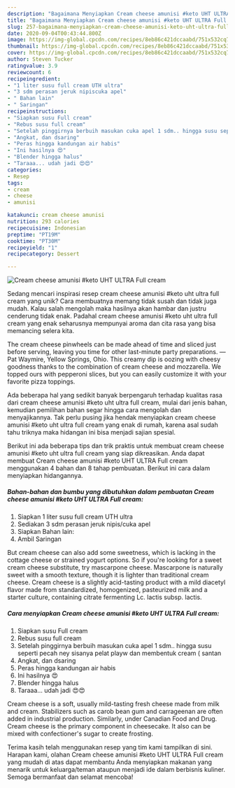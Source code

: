 ```yaml
---
description: "Bagaimana Menyiapkan Cream cheese amunisi #keto UHT ULTRA Full cream, Enak"
title: "Bagaimana Menyiapkan Cream cheese amunisi #keto UHT ULTRA Full cream, Enak"
slug: 257-bagaimana-menyiapkan-cream-cheese-amunisi-keto-uht-ultra-full-cream-enak
date: 2020-09-04T00:43:44.800Z
image: https://img-global.cpcdn.com/recipes/8eb86c421dccaabd/751x532cq70/cream-cheese-amunisi-keto-uht-ultra-full-cream-foto-resep-utama.jpg
thumbnail: https://img-global.cpcdn.com/recipes/8eb86c421dccaabd/751x532cq70/cream-cheese-amunisi-keto-uht-ultra-full-cream-foto-resep-utama.jpg
cover: https://img-global.cpcdn.com/recipes/8eb86c421dccaabd/751x532cq70/cream-cheese-amunisi-keto-uht-ultra-full-cream-foto-resep-utama.jpg
author: Steven Tucker
ratingvalue: 3.9
reviewcount: 6
recipeingredient:
- "1 liter susu full cream UTH ultra"
- "3 sdm perasan jeruk nipiscuka apel"
- " Bahan lain"
- " Saringan"
recipeinstructions:
- "Siapkan susu Full cream"
- "Rebus susu full cream"
- "Setelah pinggirnya berbuih masukan cuka apel 1 sdm.. hingga susu seperti pecah ney sisanya pelat playw dan membentuk cream ( santan"
- "Angkat, dan dsaring"
- "Peras hingga kandungan air habis"
- "Ini hasilnya 😍"
- "Blender hingga halus"
- "Taraaa... udah jadi 😍😍"
categories:
- Resep
tags:
- cream
- cheese
- amunisi

katakunci: cream cheese amunisi 
nutrition: 293 calories
recipecuisine: Indonesian
preptime: "PT19M"
cooktime: "PT30M"
recipeyield: "1"
recipecategory: Dessert

---
```



![Cream cheese amunisi #keto UHT ULTRA Full cream](https://img-global.cpcdn.com/recipes/8eb86c421dccaabd/751x532cq70/cream-cheese-amunisi-keto-uht-ultra-full-cream-foto-resep-utama.jpg)

Sedang mencari inspirasi resep cream cheese amunisi #keto uht ultra full cream yang unik? Cara membuatnya memang tidak susah dan tidak juga mudah. Kalau salah mengolah maka hasilnya akan hambar dan justru cenderung tidak enak. Padahal cream cheese amunisi #keto uht ultra full cream yang enak seharusnya mempunyai aroma dan cita rasa yang bisa memancing selera kita.

The cream cheese pinwheels can be made ahead of time and sliced just before serving, leaving you time for other last-minute party preparations. —Pat Waymire, Yellow Springs, Ohio. This creamy dip is oozing with cheesy goodness thanks to the combination of cream cheese and mozzarella. We topped ours with pepperoni slices, but you can easily customize it with your favorite pizza toppings.

Ada beberapa hal yang sedikit banyak berpengaruh terhadap kualitas rasa dari cream cheese amunisi #keto uht ultra full cream, mulai dari jenis bahan, kemudian pemilihan bahan segar hingga cara mengolah dan menyajikannya. Tak perlu pusing jika hendak menyiapkan cream cheese amunisi #keto uht ultra full cream yang enak di rumah, karena asal sudah tahu triknya maka hidangan ini bisa menjadi sajian spesial.


Berikut ini ada beberapa tips dan trik praktis untuk membuat cream cheese amunisi #keto uht ultra full cream yang siap dikreasikan. Anda dapat membuat Cream cheese amunisi #keto UHT ULTRA Full cream menggunakan 4 bahan dan 8 tahap pembuatan. Berikut ini cara dalam menyiapkan hidangannya.

<!--inarticleads1-->

##### Bahan-bahan dan bumbu yang dibutuhkan dalam pembuatan Cream cheese amunisi #keto UHT ULTRA Full cream:

1. Siapkan 1 liter susu full cream UTH ultra
1. Sediakan 3 sdm perasan jeruk nipis/cuka apel
1. Siapkan  Bahan lain:
1. Ambil  Saringan


But cream cheese can also add some sweetness, which is lacking in the cottage cheese or strained yogurt options. So if you&#39;re looking for a sweet cream cheese substitute, try mascarpone cheese. Mascarpone is naturally sweet with a smooth texture, though it is lighter than traditional cream cheese. Cream cheese is a slightly acid-tasting product with a mild diacetyl flavor made from standardized, homogenized, pasteurized milk and a starter culture, containing citrate fermenting Lc. lactis subsp. lactis. 

<!--inarticleads2-->

##### Cara menyiapkan Cream cheese amunisi #keto UHT ULTRA Full cream:

1. Siapkan susu Full cream
1. Rebus susu full cream
1. Setelah pinggirnya berbuih masukan cuka apel 1 sdm.. hingga susu seperti pecah ney sisanya pelat playw dan membentuk cream ( santan
1. Angkat, dan dsaring
1. Peras hingga kandungan air habis
1. Ini hasilnya 😍
1. Blender hingga halus
1. Taraaa... udah jadi 😍😍


Cream cheese is a soft, usually mild-tasting fresh cheese made from milk and cream. Stabilizers such as carob bean gum and carrageenan are often added in industrial production. Similarly, under Canadian Food and Drug. Cream cheese is the primary component in cheesecake. It also can be mixed with confectioner&#39;s sugar to create frosting. 

Terima kasih telah menggunakan resep yang tim kami tampilkan di sini. Harapan kami, olahan Cream cheese amunisi #keto UHT ULTRA Full cream yang mudah di atas dapat membantu Anda menyiapkan makanan yang menarik untuk keluarga/teman ataupun menjadi ide dalam berbisnis kuliner. Semoga bermanfaat dan selamat mencoba!
